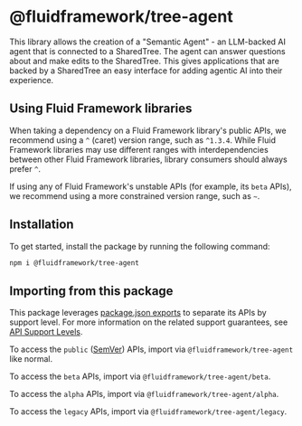 # @fluidframework/tree-agent

This library allows the creation of a "Semantic Agent" - an LLM-backed AI agent that is connected to a SharedTree.
The agent can answer questions about and make edits to the SharedTree.
This gives applications that are backed by a SharedTree an easy interface for adding agentic AI into their experience.

## Using Fluid Framework libraries

When taking a dependency on a Fluid Framework library's public APIs, we recommend using a `^` (caret) version range, such as `^1.3.4`.
While Fluid Framework libraries may use different ranges with interdependencies between other Fluid Framework libraries,
library consumers should always prefer `^`.

If using any of Fluid Framework's unstable APIs (for example, its `beta` APIs), we recommend using a more constrained version range, such as `~`.

## Installation

To get started, install the package by running the following command:

```bash
npm i @fluidframework/tree-agent
```

## Importing from this package

This package leverages [package.json exports](https://nodejs.org/api/packages.html#exports) to separate its APIs by support level.
For more information on the related support guarantees, see [API Support Levels](https://fluidframework.com/docs/build/releases-and-apitags/#api-support-levels).

To access the `public` ([SemVer](https://semver.org/)) APIs, import via `@fluidframework/tree-agent` like normal.

To access the `beta` APIs, import via `@fluidframework/tree-agent/beta`.

To access the `alpha` APIs, import via `@fluidframework/tree-agent/alpha`.

To access the `legacy` APIs, import via `@fluidframework/tree-agent/legacy`.
